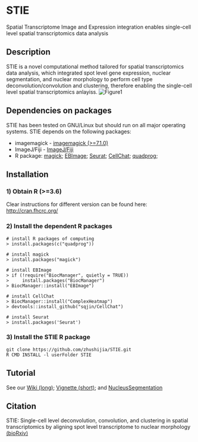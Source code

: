 # STIE
Spatial Transcriptome Image and Expression integration enables single-cell level spatial transcriptomics data analysis

## Description
STIE is a novel computational method tailored for spatial transcriptomics data analysis, which integrated spot level gene expression, nuclear segmentation, and nuclear morphology to perform cell type deconvolution/convolution and clustering, therefore enabling the single-cell level spatial transcriptomics anlayiss.
![Figure1](https://user-images.githubusercontent.com/5418417/182406531-3f623ed0-41ad-484c-9c77-f1707d2fc34c.jpg)


## Dependencies on packages
STIE has been tested on GNU/Linux but should run on all major operating systems. STIE depends on the following packages:
-  imagemagick - [imagemagick (>=7.1.0)](http://www.imagemagick.org/script/install-source.php)
-  ImageJ/Fiji - [ImageJ/Fiji](https://imagej.net/software/fiji/downloads)
-  R package: [magick](https://cran.r-project.org/web/packages/magick/vignettes/intro.html); [EBImage](https://bioconductor.org/packages/release/bioc/html/EBImage.html); [Seurat](https://satijalab.org/seurat/articles/install.html); [CellChat](https://github.com/sqjin/CellChat); [quadprog](https://cran.r-project.org/web/packages/quadprog/index.html); 

## Installation
### 1) Obtain R (>=3.6)
Clear instructions for different version can be found here:
http://cran.fhcrc.org/

### 2) Install the dependent R packages
```
# install R packages of computing
> install.packages(c("quadprog"))

# install magick
> install.packages("magick")

# install EBImage
> if (!require("BiocManager", quietly = TRUE))
>     install.packages("BiocManager")
> BiocManager::install("EBImage")

# install CellChat
> BiocManager::install("ComplexHeatmap")
> devtools::install_github("sqjin/CellChat")

# install Seurat
> install.packages('Seurat')
```

### 3) Install the STIE R package
```
git clone https://github.com/zhushijia/STIE.git
R CMD INSTALL -l userFolder STIE
```


## Tutorial
   See our [Wiki (long)](https://github.com/zhushijia/STIE/wiki); [Vignette (short)](https://github.com/zhushijia/STIE/blob/main/vignettes/Vignette.pdf); and [NucleusSegmentation](https://github.com/zhushijia/STIE/wiki/Nucleus-segmentation)

## Citation
 STIE: Single-cell level deconvolution, convolution, and clustering in spatial transcriptomics by aligning spot level transcriptome to nuclear morphology [(bioRxiv)](https://www.biorxiv.org/content/10.1101/2023.12.17.572084v1)
